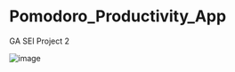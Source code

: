 # Pomodoro_Productivity_App

GA SEI Project 2

![image](https://user-images.githubusercontent.com/44399805/176833046-3f5f201f-e04a-4417-acad-7d50f01586e3.png)
